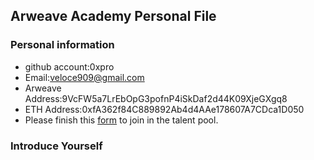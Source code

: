 ## Arweave Academy Personal File

### Personal information

- github account:0xpro
- Email:veloce909@gmail.com
- Arweave Address:9VcFW5a7LrEbOpG3pofnP4iSkDaf2d44K09XjeGXgq8
- ETH Address:0xfA362f84C889892Ab4d4AAe178607A7CDca1D050
- Please finish this [form](https://docs.google.com/forms/d/e/1FAIpQLSfWA5fIIcBgmRppm3jNz5vmf9Mai_QMVil-2pO4r7YKn_Zhtw/viewform?usp=sf_link) to join in the talent pool.

### Introduce Yourself


